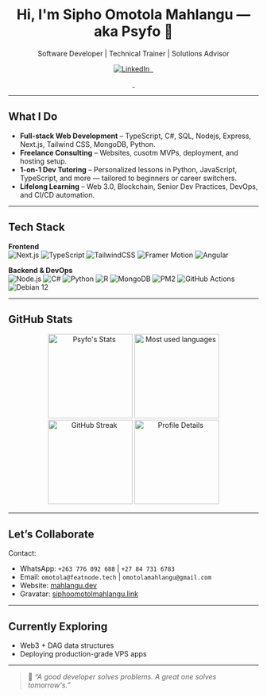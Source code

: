 <!-- Profile Header -->
<!-- markdownlint-disable MD033 -->
<h1 align="center">Hi, I'm Sipho Omotola Mahlangu — aka Psyfo 👋</h1>
<p align="center">
  Software Developer | Technical Trainer | Solutions Advisor  
</p>

<p align="center">
  <a href="[https://www.linkedin.com/in/sipho-mahlangu/](https://www.linkedin.com/in/sipho-mahlangu/)" target="_blank">
    <img src="https://img.shields.io/badge/LinkedIn-blue?logo=linkedin" alt="LinkedIn" />
  </a>
  <a href="https://github.com/Psyfo" target="_blank">
    <img src="https://img.shields.io/github/followers/psyfo?label=GitHub&style=social" alt="" />
  </a>
   <a href="mailto:omotolamahlangu@gmail.com">
    <img src="https://img.shields.io/badge/Email-me-red?logo=gmail" alt="" />
  </a>
</p>
<p align="center">
  <a href="https://mahlangu.dev" target="_blank">
    <img src="https://img.shields.io/badge/Website-mahlangu.dev-blueviolet?logo=google-chrome&logoColor=white" alt="" />
  </a>
  <a href="https://gravatar.com/siphoomotolamahlangu.link" target="_blank">
    <img src="https://img.shields.io/badge/Gravatar-Profile-ff69b4?logo=gravatar&logoColor=white" alt="" />
  </a>
</p>
<!-- markdownlint-disable MD033 -->

---

## What I Do

- **Full-stack Web Development** – TypeScript, C#, SQL, Nodejs, Express, Next.js, Tailwind CSS, MongoDB, Python.
- **Freelance Consulting** – Websites, cusotm MVPs, deployment, and hosting setup.
- **1-on-1 Dev Tutoring** – Personalized lessons in Python, JavaScript, TypeScript, and more — tailored to beginners or career switchers.
- **Lifelong Learning** – Web 3.0, Blockchain, Senior Dev Practices, DevOps, and CI/CD automation.
  
---

## Tech Stack

**Frontend**  
![Next.js](https://img.shields.io/badge/-Next.js-black?logo=next.js&logoColor=white)
![TypeScript](https://img.shields.io/badge/-TypeScript-007acc?logo=typescript&logoColor=white)
![TailwindCSS](https://img.shields.io/badge/-TailwindCSS-38b2ac?logo=tailwind-css&logoColor=white)
![Framer Motion](https://img.shields.io/badge/-Framer--Motion-black?logo=framer&logoColor=white)
![Angular](https://img.shields.io/badge/-Angular-DD0031?logo=angular&logoColor=white)

**Backend & DevOps**  
![Node.js](https://img.shields.io/badge/-Node.js-339933?logo=nodedotjs&logoColor=white)
![C#](https://img.shields.io/badge/-C%23-239120?logo=c-sharp&logoColor=white)
![Python](https://img.shields.io/badge/-Python-3776AB?logo=python&logoColor=white)
![R](https://img.shields.io/badge/-R-276DC3?logo=r&logoColor=white)
![MongoDB](https://img.shields.io/badge/-MongoDB-4ea94b?logo=mongodb&logoColor=white)
![PM2](https://img.shields.io/badge/-PM2-2b2b2b?logo=pm2&logoColor=white)
![GitHub Actions](https://img.shields.io/badge/-GitHub%20Actions-2088FF?logo=github-actions&logoColor=white)
![Debian 12](https://img.shields.io/badge/-Debian%2012-A81D33?logo=debian&logoColor=white)

---

## GitHub Stats
<!-- markdownlint-disable MD033 -->
<p align="center">
    <img src="https://github-readme-stats.vercel.app/api?username=psyfo&show_icons=true&theme=radical" height="170" alt="Psyfo's Stats" />
    <img src="https://github-readme-stats.vercel.app/api/top-langs/?username=psyfo&layout=compact&theme=radical" height="170" alt="Most used languages" />
    <img src="https://streak-stats.demolab.com/?user=psyfo&theme=radical" height="170" alt="GitHub Streak" />
    <img src="https://github-profile-summary-cards.vercel.app/api/cards/profile-details?username=psyfo&theme=radical" height="170" alt="Profile Details" />
</p>
<!-- markdownlint-disable MD033 -->

---

## Let’s Collaborate

Contact:

- WhatsApp: `+263 776 092 688` | `+27 84 731 6783`
- Email: `omotola@featnode.tech` | `omotolamahlangu@gmail.com`
- Website: [mahlangu.dev](https://mahlangu.dev)
- Gravatar: [siphoomotolmahlangu.link](https://siphoomotolamahlangu.link)

---

## Currently Exploring

- Web3 + DAG data structures  
- Deploying production-grade VPS apps  

---

> 🧠 _“A good developer solves problems. A great one solves tomorrow's.”_
